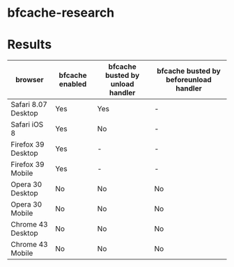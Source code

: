 # bfcache-research

# Results


| browser| bfcache enabled| bfcache busted by unload handler| bfcache busted by beforeunload handler
|---|---|---|---|
| Safari 8.07 Desktop      | Yes | Yes | -|
| Safari iOS 8      | Yes | No | -|
| Firefox 39 Desktop      | Yes | - | -|
| Firefox 39 Mobile      | Yes | - | -|
| Opera 30 Desktop      | No | No | No|
| Opera 30 Mobile      | No | No | No|
| Chrome 43 Desktop      | No | No | No|
| Chrome 43 Mobile      | No | No | No|
